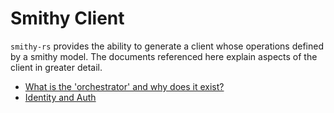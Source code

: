 # Smithy Client

`smithy-rs` provides the ability to generate a client whose operations defined by a smithy model. The documents referenced
here explain aspects of the client in greater detail.

- [What is the 'orchestrator' and why does it exist?](./orchestrator.md)
- [Identity and Auth](./identity_and_auth.md)

